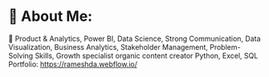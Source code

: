 # 💫 About Me:
🌱  Product & Analytics, Power BI, Data Science, Strong Communication, Data Visualization, Business Analytics, Stakeholder Management, Problem-Solving Skills, Growth specialist organic content creator Python, Excel, SQL <br> 
Portfolio: https://rameshda.webflow.io/



<!-- Proudly created with GPRM ( https://gprm.itsvg.in ) -->
